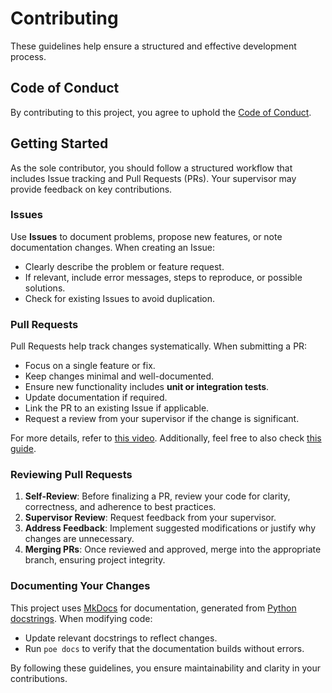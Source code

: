 # Contributing

These guidelines help ensure a structured and effective development process.

## Code of Conduct

By contributing to this project, you agree to uphold the [Code of Conduct](CODE_OF_CONDUCT.md).

## Getting Started

As the sole contributor, you should follow a structured workflow that includes Issue tracking and Pull Requests (PRs). Your supervisor may provide feedback on key contributions.

### Issues

Use **Issues** to document problems, propose new features, or note documentation changes. When creating an Issue:

- Clearly describe the problem or feature request.
- If relevant, include error messages, steps to reproduce, or possible solutions.
- Check for existing Issues to avoid duplication.

### Pull Requests

Pull Requests help track changes systematically. When submitting a PR:

- Focus on a single feature or fix.
- Keep changes minimal and well-documented.
- Ensure new functionality includes **unit or integration tests**.
- Update documentation if required.
- Link the PR to an existing Issue if applicable.
- Request a review from your supervisor if the change is significant.

For more details, refer to [this video](https://www.youtube.com/watch?v=nCKdihvneS0). Additionally, feel free to also check [this guide](https://www.atlassian.com/git/tutorials/making-a-pull-request).

### Reviewing Pull Requests

1. **Self-Review**: Before finalizing a PR, review your code for clarity, correctness, and adherence to best practices.
2. **Supervisor Review**: Request feedback from your supervisor.
3. **Address Feedback**: Implement suggested modifications or justify why changes are unnecessary.
4. **Merging PRs**: Once reviewed and approved, merge into the appropriate branch, ensuring project integrity.

### Documenting Your Changes

This project uses [MkDocs](https://www.mkdocs.org/) for documentation, generated from [Python docstrings](https://www.python.org/dev/peps/pep-0257/#id15). When modifying code:

- Update relevant docstrings to reflect changes.
- Run `poe docs` to verify that the documentation builds without errors.

By following these guidelines, you ensure maintainability and clarity in your contributions.
